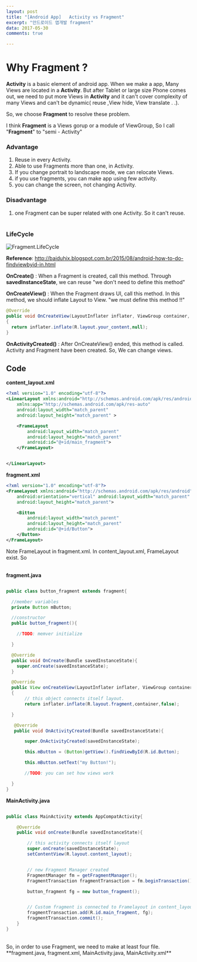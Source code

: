 ```yaml
---
layout: post
title: "[Android App]   Activity vs Fragment"
excerpt: "안드로이드 앱개발 fragment"
data: 2017-05-30
comments: true

---
```


#  Why Fragment ?
**Activity** is a basic element of android app. When we make a app, Many Views are located in a **Activity**.
But after Tablet or large size Phone comes out, we need to put more Views in **Activity** and it can't cover complexity of many Views and can't be dynamic( reuse ,View hide, View translate . .).

So, we choose **Fragment** to resolve these problem.

I think **Fragment** is a Views gorup or a module of ViewGroup, So I call "**Fragment**" to "semi - Activity"

### Advantage
1. Reuse in every Activity.
2. Able to use Fragments more than one, in Activity.
3. If you change portrait to landscape mode, we can relocate Views.
4. if you use fragments, you can make app using few activity.
5. you can change the screen, not changing Activity.

### Disadvantage
1. one Fragment can be super related with one Activity. So it can't reuse.

#

### LifeCycle
![Fragment.LifeCycle](https://i.stack.imgur.com/fRxIQ.png)

**Reference**: http://baiduhix.blogspot.com.br/2015/08/android-how-to-do-findviewbyid-in.html


**OnCreate()** : When a Fragment is created, call this method. Through **savedInstanceState**, we can reuse "we don't need to define this method"

**OnCreateView()** : When the Fragment draws UI, call this method. In this method, we should inflate Layout to View. "we must define this method !!"

~~~ java
@Override
public void OnCreateView(LayoutInflater inflater, ViewGroup container, Bundle savedInstanceState)
{
  return inflater.inflate(R.layout.your_content,null);
}

~~~
**OnActivityCreated()** : After OnCreateView() ended, this method is called. Activity and Fragment have been created. So, We can change views.


## Code
**content_layout.xml**
~~~ xml
<?xml version="1.0" encoding="utf-8"?>
<LinearLayout xmlns:android="http://schemas.android.com/apk/res/android"
    xmlns:app="http://schemas.android.com/apk/res-auto"
    android:layout_width="match_parent"
    android:layout_height="match_parent" >

    <FrameLayout
        android:layout_width="match_parent"
        android:layout_height="match_parent"
        android:id="@+id/main_fragment">
    </FrameLayout>


</LinearLayout>
~~~


**fragment.xml**
~~~ xml
<?xml version="1.0" encoding="utf-8"?>
<FrameLayout xmlns:android="http://schemas.android.com/apk/res/android"
    android:orientation="vertical" android:layout_width="match_parent"
    android:layout_height="match_parent">

    <Bitton
        android:layout_width="match_parent"
        android:layout_height="match_parent"
        android:id="@+id/Button">
    </Button>
</FrameLayout>
~~~
 Note FrameLayout in fragment.xml. In content_layout.xml, FrameLayout exist. So  
<br/>



**fragment.java**
~~~ java

public class button_fragment extends fragment{

  //member variables
  private Button mButton;

  //constructor
  public button_fragment(){

    //TODO: memver initialize

  }

  @Override
  public void OnCreate(Bundle savedInstanceState){
    super.onCreate(savedInstanceState);
  }

  @Override
  public View onCreateView(LayoutInflater inflater, ViewGroup container, Bundle savedInstanceState)
  {
       // this object connects itself layout.
       return inflater.inflate(R.layout.fragment,container,false);

  }

   @Override
   public void OnActivityCreated(Bundle savedInstanceState){

       super.OnActivityCreated(savedInstanceState);

       this.mButton = (Button)getView().findViewById(R.id.Button);

       this.mButton.setText("my Button!");

       //TODO: you can set how views work  

  }
}
~~~

**MainActivity.java**
~~~ java

public class MainActivity extends AppCompatActivity{

    @Override
    public void onCreate(Bundle savedInstanceState){

        // this activity connects itself layout
        super.onCreate(savedInstanceState);
        setContentView(R.layout.content_layout);


        // new Fragment Manager created
        FragmentManager fm = getFragmentManager();
        FragmentTransaction fragmentTransaction = fm.beginTransaction();

        button_fragment fg = new button_fragment();


        // Custom fragment is connected to Framelayout in content_layout.xml
        fragmentTransaction.add(R.id.main_fragment, fg);
        fragmentTransaction.commit();
    }
}
~~~
</br>
So, in order to use Fragment, we need to make at least four file. 
 **fragment.java, fragment.xml, MainActivity.java, MainActivity.xml**  
